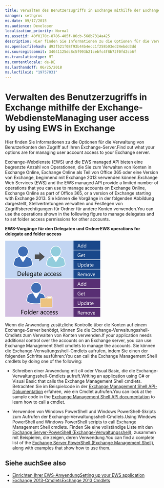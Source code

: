 ```yaml
---
title: Verwalten des Benutzerzugriffs in Exchange mithilfe der Exchange-Webdienste
manager: sethgros
ms.date: 09/17/2015
ms.audience: Developer
localization_priority: Normal
ms.assetid: 48f0170c-8786-405f-86cb-568b7314a425
description: Hier finden Sie Informationen zu die Optionen für die Verwaltung von Benutzerkonten den Zugriff auf Ihren Exchange-Server.
ms.openlocfilehash: d93f521f08f93b44b4ecc1f258b03ed24ebdd3dd
ms.sourcegitcommit: 34041125dc8c5f993b21cebfc4f8b72f0fd2cb6f
ms.translationtype: MT
ms.contentlocale: de-DE
ms.lasthandoff: 06/25/2018
ms.locfileid: "19757031"
---
```

# <a name="managing-user-access-by-using-ews-in-exchange"></a><span data-ttu-id="165d1-103">Verwalten des Benutzerzugriffs in Exchange mithilfe der Exchange-Webdienste</span><span class="sxs-lookup"><span data-stu-id="165d1-103">Managing user access by using EWS in Exchange</span></span>

<span data-ttu-id="165d1-104">Hier finden Sie Informationen zu die Optionen für die Verwaltung von Benutzerkonten den Zugriff auf Ihren Exchange-Server.</span><span class="sxs-lookup"><span data-stu-id="165d1-104">Find out what your options are for managing user account access to your Exchange server.</span></span>
  
<span data-ttu-id="165d1-105">Exchange-Webdienste (EWS) und die EWS managed API bieten eine begrenzte Anzahl von Operationen, die Sie zum Verwalten von Konten in Exchange Online, Exchange Online als Teil von Office 365 oder eine Version von Exchange, beginnend mit Exchange 2013 verwenden können.</span><span class="sxs-lookup"><span data-stu-id="165d1-105">Exchange Web Services (EWS) and the EWS managed API provide a limited number of operations that you can use to manage accounts on Exchange Online, Exchange Online as part of Office 365, or a version of Exchange starting with Exchange 2013.</span></span> <span data-ttu-id="165d1-106">Sie können die Vorgänge in der folgenden Abbildung dargestellt, Stellvertretungen verwalten und Festlegen von Zugriffsberechtigungen für Ordner für andere Konten verwenden.</span><span class="sxs-lookup"><span data-stu-id="165d1-106">You can use the operations shown in the following figure to manage delegates and to set folder access permissions for other accounts.</span></span> 
  
<span data-ttu-id="165d1-107">**EWS-Vorgänge für den Delegaten und Ordner**</span><span class="sxs-lookup"><span data-stu-id="165d1-107">**EWS operations for delegate and folder access**</span></span>

![EWS-Benutzerverwaltungsoptionen.](media/Exchange_ManagingUserAccess_1.png)
  
<span data-ttu-id="165d1-109">Wenn die Anwendung zusätzliche Kontrolle über die Konten auf einem Exchange-Server benötigt, können Sie die Exchange-Verwaltungsshell-Cmdlets zum Verwalten von Konten verwenden.</span><span class="sxs-lookup"><span data-stu-id="165d1-109">If your application needs additional control over the accounts on an Exchange server, you can use Exchange Management Shell cmdlets to manage the accounts.</span></span> <span data-ttu-id="165d1-110">Sie können die Exchange-Verwaltungsshell-Cmdlets aufrufen, indem Sie einen der folgenden Schritte ausführen:</span><span class="sxs-lookup"><span data-stu-id="165d1-110">You can call the Exchange Management Shell cmdlets by doing one of the following:</span></span>
  
- <span data-ttu-id="165d1-111">Schreiben einer Anwendung mit c# oder Visual Basic, die die Exchange-Verwaltungsshell-Cmdlets aufruft.</span><span class="sxs-lookup"><span data-stu-id="165d1-111">Writing an application using C# or Visual Basic that calls the Exchange Management Shell cmdlets.</span></span> <span data-ttu-id="165d1-112">Betrachten Sie im Beispielcode in der [Exchange Management Shell API-Dokumentation](../management/exchange-management-shell.md) erfahren, wie ein Cmdlet aufrufen.</span><span class="sxs-lookup"><span data-stu-id="165d1-112">You can look at the sample code in the [Exchange Management Shell API documentation](../management/exchange-management-shell.md) to learn how to call a cmdlet.</span></span> 
    
- <span data-ttu-id="165d1-113">Verwenden von Windows PowerShell und Windows PowerShell-Skripts zum Aufrufen der Exchange-Verwaltungsshell-Cmdlets.</span><span class="sxs-lookup"><span data-stu-id="165d1-113">Using Windows PowerShell and Windows PowerShell scripts to call Exchange Management Shell cmdlets.</span></span> <span data-ttu-id="165d1-114">Finden Sie eine vollständige Liste mit den [Exchange Server-PowerShell (Exchange-Verwaltungsshell)](https://docs.microsoft.com/en-us/powershell/exchange/exchange-server/exchange-management-shell?view=exchange-ps), zusammen mit Beispielen, die zeigen, deren Verwendung.</span><span class="sxs-lookup"><span data-stu-id="165d1-114">You can find a complete list of the [Exchange Server PowerShell (Exchange Management Shell)](https://docs.microsoft.com/en-us/powershell/exchange/exchange-server/exchange-management-shell?view=exchange-ps), along with examples that show how to use them.</span></span> 
    
## <a name="see-also"></a><span data-ttu-id="165d1-115">Siehe auch</span><span class="sxs-lookup"><span data-stu-id="165d1-115">See also</span></span>

- [<span data-ttu-id="165d1-116">Einrichten Ihrer EWS-Anwendung</span><span class="sxs-lookup"><span data-stu-id="165d1-116">Setting up your EWS application</span></span>](setting-up-your-ews-application.md)   
- [<span data-ttu-id="165d1-117">Exchange 2013-Cmdlets</span><span class="sxs-lookup"><span data-stu-id="165d1-117">Exchange 2013 Cmdlets</span></span>](https://docs.microsoft.com/en-us/powershell/exchange/?view=exchange-ps)  
    

